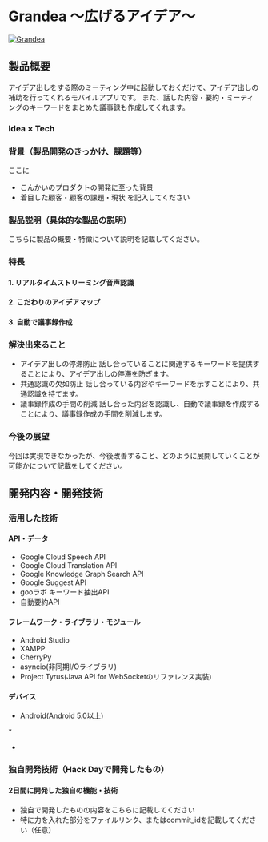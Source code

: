# Grandea ～広げるアイデア～

[![Grandea](https://raw.github.com/GabLeRoux/WebMole/master/ressources/WebMole_Youtube_Video.png)](https://www.youtube.com/channel/UC4PtjOfZTbVp9DwtJv82Lzg)

## 製品概要
アイデア出しをする際のミーティング中に起動しておくだけで、アイデア出しの補助を行ってくれるモバイルアプリです。 
また、話した内容・要約・ミーティングのキーワードをまとめた議事録も作成してくれます。

### Idea × Tech

### 背景（製品開発のきっかけ、課題等）
ここに
- こんかいのプロダクトの開発に至った背景
- 着目した顧客・顧客の課題・現状
を記入してください

### 製品説明（具体的な製品の説明）
こちらに製品の概要・特徴について説明を記載してください。

### 特長

#### 1. リアルタイムストリーミング音声認識  

#### 2. こだわりのアイデアマップ  

#### 3. 自動で議事録作成  

### 解決出来ること
* アイデア出しの停滞防止
話し合っていることに関連するキーワードを提供することにより、アイデア出しの停滞を防ぎます。  
* 共通認識の欠如防止
話し合っている内容やキーワードを示すことにより、共通認識を持てます。  
* 議事録作成の手間の削減
話し合った内容を認識し、自動で議事録を作成することにより、議事録作成の手間を削減します。  

### 今後の展望
今回は実現できなかったが、今後改善すること、どのように展開していくことが可能かについて記載をしてください。

## 開発内容・開発技術
### 活用した技術
#### API・データ
* Google Cloud Speech API
* Google Cloud Translation API
* Google Knowledge Graph Search API
* Google Suggest API
* gooラボ キーワード抽出API
* 自動要約API

#### フレームワーク・ライブラリ・モジュール
* Android Studio
* XAMPP
* CherryPy
* asyncio(非同期I/Oライブラリ)
* Project Tyrus(Java API for WebSocketのリファレンス実装)

#### デバイス
* Android(Android 5.0以上)

<!--
### 研究内容・事前開発プロダクト（任意）
ご自身やチームの研究内容や、事前に持ち込みをしたプロダクトがある場合はこちらに実績なども含め記載をして下さい。
-->* 
* 

### 独自開発技術（Hack Dayで開発したもの）
#### 2日間に開発した独自の機能・技術
* 独自で開発したものの内容をこちらに記載してください
* 特に力を入れた部分をファイルリンク、またはcommit_idを記載してください（任意）
